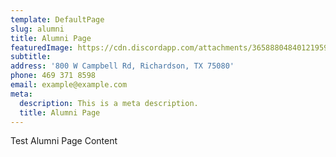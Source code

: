 ```yaml
---
template: DefaultPage
slug: alumni
title: Alumni Page
featuredImage: https://cdn.discordapp.com/attachments/365888048401219594/641517476680564738/i-zpsRbQD-X3.png
subtitle:
address: '800 W Campbell Rd, Richardson, TX 75080'
phone: 469 371 8598
email: example@example.com
meta:
  description: This is a meta description.
  title: Alumni Page
---
```


Test Alumni Page Content
